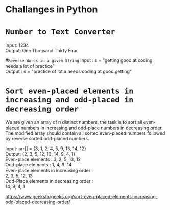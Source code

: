 # Challanges in Python

# `Number to Text Converter`
Input: 1234 <br/>
Output: One Thousand Thirty Four

#`Reverse Words in a given String`
Input  : s = "getting good at coding needs a lot of practice" <br/>
Output : s = "practice of lot a needs coding at good getting"

# `Sort even-placed elements in increasing and odd-placed in decreasing order`

We are given an array of n distinct numbers, the task is to sort all even-placed numbers in increasing and odd-place numbers in decreasing order. The modified array should contain all sorted even-placed numbers followed by reverse sorted odd-placed numbers.

Input: arr[] = {3, 1, 2, 4, 5, 9, 13, 14, 12} <br/>
Output: {2, 3, 5, 12, 13, 14, 9, 4, 1}<br/>
Even-place elements : 3, 2, 5, 13, 12<br/>
Odd-place elements : 1, 4, 9, 14<br/>
Even-place elements in increasing order :<br/> 
2, 3, 5, 12, 13<br/>
Odd-Place elements in decreasing order :<br/> 
14, 9, 4, 1<br/>

https://www.geeksforgeeks.org/sort-even-placed-elements-increasing-odd-placed-decreasing-order/